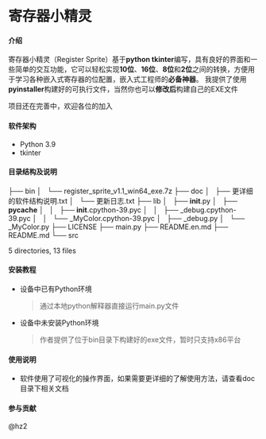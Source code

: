 # **寄存器小精灵**

#### 介绍
寄存器小精灵（Register Sprite）基于**python tkinter**编写，具有良好的界面和一些简单的交互功能，它可以轻松实现**10位**、**16位**、**8位**和**2位**之间的转换，方便用于学习各种嵌入式寄存器的位配置，嵌入式工程师的**必备神器**。
我提供了使用**pyinstaller**构建好的可执行文件，当然你也可以**修改后**构建自己的EXE文件

项目还在完善中，欢迎各位的加入
#### 软件架构
* Python 3.9
* tkinter

#### 目录结构及说明
├── bin
│   └── register_sprite_v1.1_win64_exe.7z
├── doc
│   ├── 更详细的软件结构说明.txt
│   └── 更新日志.txt
├── lib
│   ├── __init__.py
│   ├── __pycache__
│   │   ├── __init__.cpython-39.pyc
│   │   ├── _debug.cpython-39.pyc
│   │   └── _MyColor.cpython-39.pyc
│   ├── _debug.py
│   └── _MyColor.py
├── LICENSE
├── main.py
├── README.en.md
├── README.md
└── src

5 directories, 13 files
#### 安装教程
* 设备中已有Python环境
    > 通过本地python解释器直接运行main.py文件
* 设备中未安装Python环境
    > 作者提供了位于bin目录下构建好的exe文件，暂时只支持x86平台
#### 使用说明
* 软件使用了可视化的操作界面，如果需要更详细的了解使用方法，请查看doc目录下相关文档
#### 参与贡献
@hz2 
